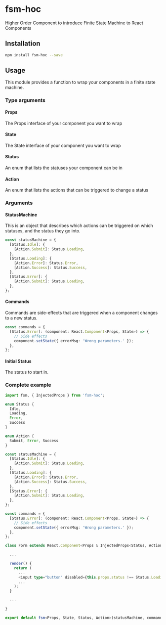 # fsm-hoc
Higher Order Component to introduce Finite State Machine to React Components

## Installation 
```sh
npm install fsm-hoc --save
```

## Usage

This module provides a function to wrap your components in a finite state machine.

### Type arguments

#### Props
The Props interface of your component you want to wrap

#### State
The State interface of your component you want to wrap

#### Status
An enum that lists the statuses your component can be in

#### Action
An enum that lists the actions that can be triggered to change a status

### Arguments

#### StatusMachine

This is an object that describes which actions can be triggered on which statuses,
and the status they go into.

```typescript
const statusMachine = {
  [Status.Idle]: {
    [Action.Submit]: Status.Loading,
  },
  [Status.Loading]: {
    [Action.Error]: Status.Error,
    [Action.Success]: Status.Success,
  },
  [Status.Error]: {
    [Action.Submit]: Status.Loading,
  },
};
```

#### Commands

Commands are side-effects that are triggered when a component changes to a new status.

```typescript
const commands = {
  [Status.Error]: (component: React.Component<Props, State>) => {
    // Side effects
    component.setState({ errorMsg: 'Wrong parameters.' });
  },
};
```

#### Initial Status

The status to start in.

### Complete example
```typescript
import fsm, { InjectedProps } from 'fsm-hoc';

enum Status {
  Idle,
  Loading,
  Error,
  Success
}

enum Action {
  Submit, Error, Success
}

const statusMachine = {
  [Status.Idle]: {
    [Action.Submit]: Status.Loading,
  },
  [Status.Loading]: {
    [Action.Error]: Status.Error,
    [Action.Success]: Status.Success,
  },
  [Status.Error]: {
    [Action.Submit]: Status.Loading,
  },
};

const commands = {
  [Status.Error]: (component: React.Component<Props, State>) => {
    // Side effects
    component.setState({ errorMsg: 'Wrong parameters.' });
  },
};

class Form extends React.Component<Props & InjectedProps<Status, Action>, State> {

  ...

  render() {
    return (
      ...
      <input type="button" disabled={this.props.status !== Status.Loading}>Submit</input>
      ...
    );
  }

  ...

}

export default fsm<Props, State, Status, Action>(statusMachine, commands, Status.Idle)(Form);
```

